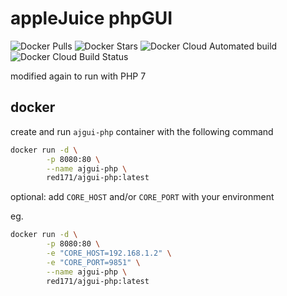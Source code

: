 # appleJuice phpGUI

![Docker Pulls](https://img.shields.io/docker/pulls/red171/ajgui-php.svg)
![Docker Stars](https://img.shields.io/docker/stars/red171/ajgui-php.svg)
![Docker Cloud Automated build](https://img.shields.io/docker/cloud/automated/red171/ajgui-php.svg)
![Docker Cloud Build Status](https://img.shields.io/docker/cloud/build/red171/ajgui-php.svg)

modified again to run with PHP 7

## docker

create and run `ajgui-php` container with the following command

```bash
docker run -d \
        -p 8080:80 \
        --name ajgui-php \
        red171/ajgui-php:latest
```

optional: add `CORE_HOST` and/or `CORE_PORT` with your environment

eg.

```bash
docker run -d \
        -p 8080:80 \
        -e "CORE_HOST=192.168.1.2" \
        -e "CORE_PORT=9851" \
        --name ajgui-php \
        red171/ajgui-php:latest
```